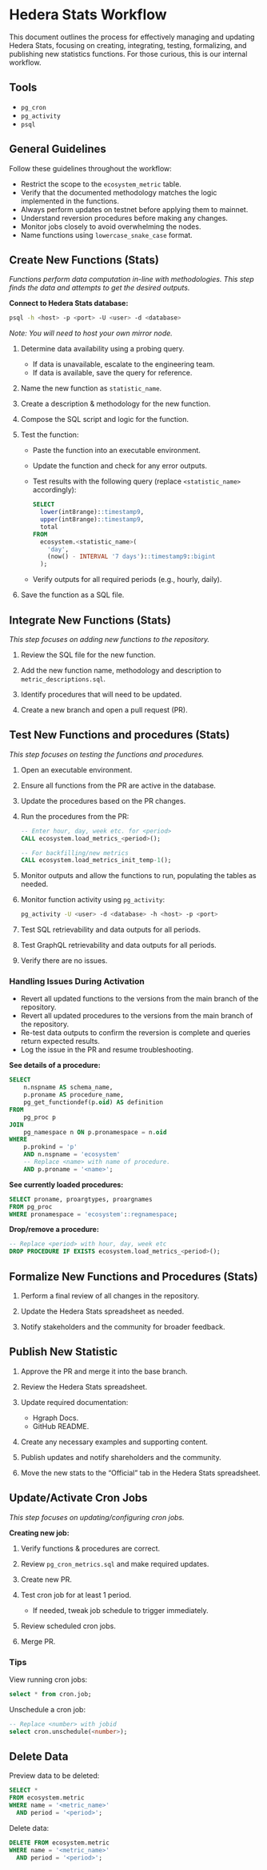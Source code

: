 # Hedera Stats Workflow

This document outlines the process for effectively managing and updating Hedera Stats, focusing on creating, integrating, testing, formalizing, and publishing new statistics functions. For those curious, this is our internal workflow.

## Tools

- `pg_cron`
- `pg_activity`
- `psql`

## General Guidelines

Follow these guidelines throughout the workflow:

- Restrict the scope to the `ecosystem_metric` table.
- Verify that the documented methodology matches the logic implemented in the functions.
- Always perform updates on testnet before applying them to mainnet.
- Understand reversion procedures before making any changes.
- Monitor jobs closely to avoid overwhelming the nodes.
- Name functions using `lowercase_snake_case` format.

## Create New Functions (Stats)

_Functions perform data computation in-line with methodologies. This step finds the data and attempts to get the desired outputs._

**Connect to Hedera Stats database:**

```bash
psql -h <host> -p <port> -U <user> -d <database>
```

_Note: You will need to host your own mirror node._

1. Determine data availability using a probing query.

   - If data is unavailable, escalate to the engineering team.
   - If data is available, save the query for reference.

2. Name the new function as `statistic_name`.

3. Create a description & methodology for the new function.

4. Compose the SQL script and logic for the function.

5. Test the function:

   - Paste the function into an executable environment.
   - Update the function and check for any error outputs.
   - Test results with the following query (replace `<statistic_name>` accordingly):

     ```sql
     SELECT
       lower(int8range)::timestamp9,
       upper(int8range)::timestamp9,
       total
     FROM
       ecosystem.<statistic_name>(
         'day',
         (now() - INTERVAL '7 days')::timestamp9::bigint
       );
     ```

   - Verify outputs for all required periods (e.g., hourly, daily).

6. Save the function as a SQL file.

## Integrate New Functions (Stats)

_This step focuses on adding new functions to the repository._

1. Review the SQL file for the new function.

2. Add the new function name, methodology and description to `metric_descriptions.sql`.

3. Identify procedures that will need to be updated.

4. Create a new branch and open a pull request (PR).

## Test New Functions and procedures (Stats)

_This step focuses on testing the functions and procedures._

1. Open an executable environment.

2. Ensure all functions from the PR are active in the database.

3. Update the procedures based on the PR changes.

4. Run the procedures from the PR:

   ```sql
   -- Enter hour, day, week etc. for <period>
   CALL ecosystem.load_metrics_<period>();
   
   -- For backfilling/new metrics
   CALL ecosystem.load_metrics_init_temp-1();
   ```

5. Monitor outputs and allow the functions to run, populating the tables as needed.

6. Monitor function activity using `pg_activity`:

   ```bash
   pg_activity -U <user> -d <database> -h <host> -p <port>
   ```

7. Test SQL retrievability and data outputs for all periods.

8. Test GraphQL retrievability and data outputs for all periods.

9. Verify there are no issues.

### Handling Issues During Activation

- Revert all updated functions to the versions from the main branch of the repository.
- Revert all updated procedures to the versions from the main branch of the repository.
- Re-test data outputs to confirm the reversion is complete and queries return expected results.
- Log the issue in the PR and resume troubleshooting.

**See details of a procedure:**

```sql
SELECT
    n.nspname AS schema_name,
    p.proname AS procedure_name,
    pg_get_functiondef(p.oid) AS definition
FROM
    pg_proc p
JOIN
    pg_namespace n ON p.pronamespace = n.oid
WHERE
    p.prokind = 'p'
    AND n.nspname = 'ecosystem'
    -- Replace <name> with name of procedure.
    AND p.proname = '<name>';
```

**See currently loaded procedures:**

```sql
SELECT proname, proargtypes, proargnames
FROM pg_proc
WHERE pronamespace = 'ecosystem'::regnamespace;
```

**Drop/remove a procedure:**

```sql
-- Replace <period> with hour, day, week etc
DROP PROCEDURE IF EXISTS ecosystem.load_metrics_<period>();
```

## Formalize New Functions and Procedures (Stats)

1. Perform a final review of all changes in the repository.

2. Update the Hedera Stats spreadsheet as needed.

3. Notify stakeholders and the community for broader feedback.

## Publish New Statistic

1. Approve the PR and merge it into the base branch.

2. Review the Hedera Stats spreadsheet.

3. Update required documentation:

   - Hgraph Docs.
   - GitHub README.

4. Create any necessary examples and supporting content.

5. Publish updates and notify shareholders and the community.

6. Move the new stats to the “Official” tab in the Hedera Stats spreadsheet.

## Update/Activate Cron Jobs

_This step focuses on updating/configuring cron jobs._

**Creating new job:**

1. Verify functions & procedures are correct.

2. Review `pg_cron_metrics.sql` and make required updates.

3. Create new PR.

4. Test cron job for at least 1 period.

   - If needed, tweak job schedule to trigger immediately.

5. Review scheduled cron jobs.

6. Merge PR.

### Tips

View running cron jobs:

```sql
select * from cron.job;
```

Unschedule a cron job:

```sql
-- Replace <number> with jobid
select cron.unschedule(<number>);
```

## Delete Data

Preview data to be deleted:

```sql
SELECT *
FROM ecosystem.metric
WHERE name = '<metric_name>'
  AND period = '<period>';
```

Delete data:

```sql
DELETE FROM ecosystem.metric
WHERE name = '<metric_name>'
  AND period = '<period>';
```
